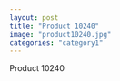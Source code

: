 ```yaml
---
layout: post
title: "Product 10240"
image: "product10240.jpg"
categories: "category1"
---
```

Product 10240
